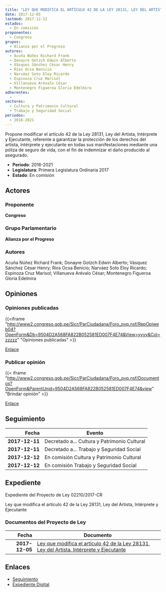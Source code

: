 ```yaml
---
title: "LEY QUE MODIFICA EL ARTÍCULO 42 DE LA LEY 28131, LEY DEL ARTISTA, INTÉRPRETE Y EJECUTANTE"
date: 2017-12-05
lastmod: 2017-12-12
estados: 
  - En comisión
proponentes: 
  - Congreso
grupos: 
  - Alianza por el Progreso
autores: 
  - Acuña Núñez Richard Frank
  - Donayre Gotzch Edwin Alberto
  - Vásquez Sánchez César Henry
  - Ríos Ocsa Benicio
  - Narváez Soto Eloy Ricardo
  - Espinoza Cruz Marisol
  - Villanueva Arévalo César
  - Montenegro Figueroa Gloria Edelmira
adherentes: 
  - 
sectores: 
  - Cultura y Patrimonio Cultural
  - Trabajo y Seguridad Social
periodos: 
  - 2016-2021
---
```


Propone modificar el artículo 42 de la Ley 28131, Ley del Artista, Intérprete y Ejecutante, referente a garantizar la protección de los derechos del artista, intérprete y ejecutante en todas sus manifestaciones mediante una póliza de seguro de vida, con el fin de indemnizar el daño producido al asegurado.

- **Periodo**: 2016-2021
- **Legislatura**: Primera Legislatura Ordinaria 2017
- **Estado**: En comisión

## Actores

### Proponente

**Congreso**

### Grupo Parlamentario

**Alianza por el Progreso**

### Autores

Acuña Núñez Richard Frank; Donayre Gotzch Edwin Alberto; Vásquez Sánchez César Henry; Ríos Ocsa Benicio; Narváez Soto Eloy Ricardo; Espinoza Cruz Marisol; Villanueva Arévalo César; Montenegro Figueroa Gloria Edelmira


## Opiniones

### Opiniones publicadas

{{<iframe "http://www2.congreso.gob.pe/Sicr/ParCiudadana/Foro_pvp.nsf/RepOpiweb04?OpenForm&Db=9504D2A568FA822B052581ED007F4E74&View=yyyy&Col=zzzzz" "Opiniones publicadas" >}}

[Enlace](http://www2.congreso.gob.pe/Sicr/ParCiudadana/Foro_pvp.nsf/RepOpiweb04?OpenForm&Db=9504D2A568FA822B052581ED007F4E74&View=yyyy&Col=zzzzz)
### Publicar opinión

{{< iframe "http://www2.congreso.gob.pe/Sicr/ParCiudadana/Foro_pvp.nsf/Documentos?OpenForm&ParentUnid=9504D2A568FA822B052581ED007F4E74&view" "Brindar opinión" >}}

[Enlace](http://www2.congreso.gob.pe/Sicr/ParCiudadana/Foro_pvp.nsf/Documentos?OpenForm&ParentUnid=9504D2A568FA822B052581ED007F4E74&view)

## Seguimiento

| Fecha | Evento |
|------:|--------|
| **2017-12-11** | Decretado a... Cultura y Patrimonio Cultural|
| **2017-12-11** | Decretado a... Trabajo y Seguridad Social|
| **2017-12-12** | En comisión Cultura y Patrimonio Cultural|
| **2017-12-12** | En comisión Trabajo y Seguridad Social|


## Expediente

Expediente del Proyecto de Ley 02210/2017-CR

Ley que modifica el artículo 42 de la Ley 28131, Ley del Artista, Intérprete y Ejecutante


### Documentos del Proyecto de Ley

| Fecha | Documento |
|------:|--------|
| **2017-12-05** | [Ley que modifica el artículo 42 de la Ley 28131, Ley del Artista, Intérprete y Ejecutante](http://www.leyes.congreso.gob.pe/Documentos/2016_2021/Proyectos_de_Ley_y_de_Resoluciones_Legislativas/PL0221020171205.pdf) |

## Enlaces 

- [Seguimiento](http://www2.congreso.gob.pe/Sicr/TraDocEstProc/CLProLey2016.nsf/f7fff46988ca05b1052578e100829cc7/eb4b8fcc8cf4d4e1052581ed007bf65b?OpenDocument)
- [Expediente Digital](http://www2.congreso.gob.pe/Sicr/TraDocEstProc/CLProLey2016.nsf/f7fff46988ca05b1052578e100829cc7/eb4b8fcc8cf4d4e1052581ed007bf65b?OpenDocument&Click=05257FB7005EB655.eb71d0cf91d8294e05256cdf006b5706/$Body/0.1C6C)
